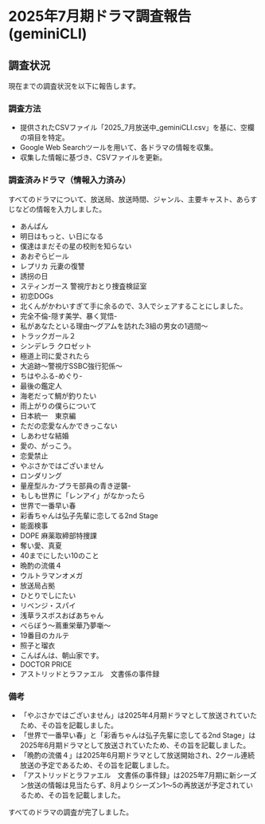 # 2025年7月期ドラマ調査報告 (geminiCLI)

## 調査状況

現在までの調査状況を以下に報告します。

### 調査方法

*   提供されたCSVファイル「2025_7月放送中_geminiCLI.csv」を基に、空欄の項目を特定。
*   Google Web Searchツールを用いて、各ドラマの情報を収集。
*   収集した情報に基づき、CSVファイルを更新。

### 調査済みドラマ（情報入力済み）

すべてのドラマについて、放送局、放送時間、ジャンル、主要キャスト、あらすじなどの情報を入力しました。

*   あんぱん
*   明日はもっと、い日になる
*   僕達はまだその星の校則を知らない
*   あおぞらビール
*   レプリカ 元妻の復讐
*   誘拐の日
*   スティンガース 警視庁おとり捜査検証室
*   初恋DOGs
*   北くんがかわいすぎて手に余るので、3人でシェアすることにしました。
*   完全不倫-隠す美学、暴く覚悟-
*   私があなたといる理由～グアムを訪れた3組の男女の1週間～
*   トラックガール２
*   シンデレラ クロゼット
*   極道上司に愛されたら
*   大追跡～警視庁SSBC強行犯係～
*   ちはやふる-めぐり-
*   最後の鑑定人
*   海老だって鯛が釣りたい
*   雨上がりの僕らについて
*   日本統一　東京編
*   ただの恋愛なんかできっこない
*   しあわせな結婚
*   愛の、がっこう。
*   恋愛禁止
*   やぶさかではございません
*   ロンダリング
*   量産型ルカ-プラモ部員の青き逆襲-
*   もしも世界に「レンアイ」がなかったら
*   世界で一番早い春
*   彩香ちゃんは弘子先輩に恋してる2nd Stage
*   能面検事
*   DOPE 麻薬取締部特捜課
*   奪い愛、真夏
*   40までにしたい10のこと
*   晩酌の流儀４
*   ウルトラマンオメガ
*   放送局占拠
*   ひとりでしにたい
*   リベンジ・スパイ
*   浅草ラスボスおばあちゃん
*   べらぼう〜蔦重栄華乃夢噺〜
*   19番目のカルテ
*   照子と瑠衣
*   こんばんは、朝山家です。
*   DOCTOR PRICE
*   アストリッドとラファエル　文書係の事件録

### 備考

*   「やぶさかではございません」は2025年4月期ドラマとして放送されていたため、その旨を記載しました。
*   「世界で一番早い春」と「彩香ちゃんは弘子先輩に恋してる2nd Stage」は2025年6月期ドラマとして放送されていたため、その旨を記載しました。
*   「晩酌の流儀４」は2025年6月期ドラマとして放送開始され、2クール連続放送の予定であるため、その旨を記載しました。
*   「アストリッドとラファエル　文書係の事件録」は2025年7月期に新シーズン放送の情報は見当たらず、8月よりシーズン1～5の再放送が予定されているため、その旨を記載しました。

すべてのドラマの調査が完了しました。
